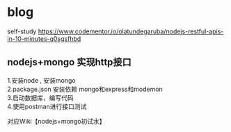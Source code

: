 # blog
self-study 
https://www.codementor.io/olatundegaruba/nodejs-restful-apis-in-10-minutes-q0sgsfhbd

## nodejs+mongo 实现http接口

1.安装node , 安装mongo<br/>
2.package.json 安装依赖 mongo和express和modemon<br/>
3.启动数据库，编写代码<br/>
4.使用postman进行接口测试<br/>

对应Wiki【nodejs+mongo初试水】

